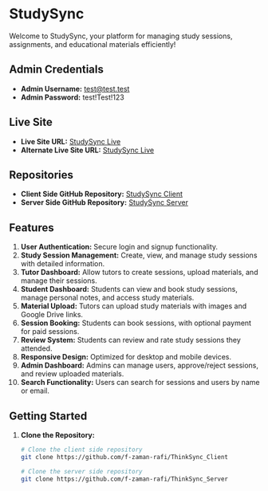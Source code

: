 # StudySync

Welcome to StudySync, your platform for managing study sessions, assignments, and educational materials efficiently!

## Admin Credentials
- **Admin Username:** test@test.test
- **Admin Password:** test!Test!123

## Live Site
- **Live Site URL:** [StudySync Live](https://thinksynccc.web.app)
- **Alternate Live Site URL:** [StudySync Live](https://thinksync.netlify.app)

## Repositories
- **Client Side GitHub Repository:** [StudySync Client](https://github.com/f-zaman-rafi/ThinkSync_Client)
- **Server Side GitHub Repository:** [StudySync Server](https://github.com/f-zaman-rafi/ThinkSync_Server)

## Features
1. **User Authentication:** Secure login and signup functionality.
2. **Study Session Management:** Create, view, and manage study sessions with detailed information.
3. **Tutor Dashboard:** Allow tutors to create sessions, upload materials, and manage their sessions.
4. **Student Dashboard:** Students can view and book study sessions, manage personal notes, and access study materials.
5. **Material Upload:** Tutors can upload study materials with images and Google Drive links.
6. **Session Booking:** Students can book sessions, with optional payment for paid sessions.
7. **Review System:** Students can review and rate study sessions they attended.
8. **Responsive Design:** Optimized for desktop and mobile devices.
9. **Admin Dashboard:** Admins can manage users, approve/reject sessions, and review uploaded materials.
10. **Search Functionality:** Users can search for sessions and users by name or email.

## Getting Started
1. **Clone the Repository:**
   ```bash
   # Clone the client side repository
   git clone https://github.com/f-zaman-rafi/ThinkSync_Client
   
   # Clone the server side repository
   git clone https://github.com/f-zaman-rafi/ThinkSync_Server
